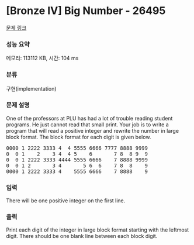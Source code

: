 # [Bronze IV] Big Number - 26495 

[문제 링크](https://www.acmicpc.net/problem/26495) 

### 성능 요약

메모리: 113112 KB, 시간: 104 ms

### 분류

구현(implementation)

### 문제 설명

<p>One of the professors at PLU has had a lot of trouble reading student programs. He just cannot read that small print. Your job is to write a program that will read a positive integer and rewrite the number in large block format. The block format for each digit is given below.</p>

<pre>0000 1 2222 3333 4  4 5555 6666 7777 8888 9999
0  0 1    2    3 4  4 5    6       7 8  8 9  9
0  0 1 2222 3333 4444 5555 6666    7 8888 9999
0  0 1 2       3 4       5 6  6    7 8  8    9
0000 1 2222 3333 4    5555 6666    7 8888    9</pre>

### 입력 

 <p>There will be one positive integer on the first line.</p>

### 출력 

 <p>Print each digit of the integer in large block format starting with the leftmost digit. There should be one blank line between each block digit.</p>

